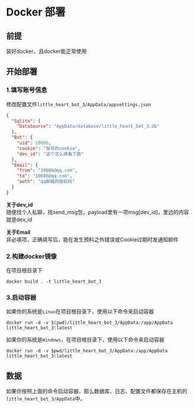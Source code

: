 # Docker 部署

## 前提

装好docker，且docker能正常使用

## 开始部署

### 1.填写账号信息

修改配置文件`little_heart_bot_3/AppData/appsettings.json`

```json
{
  "Sqlite": {
    "DataSource": "AppData/database/little_heart_bot_3.db"
  },
  "Bot": {
    "uid": 10086,
    "cookie": "账号的cookie",
    "dev_id": "这个怎么填看下面"
  },
  "Email": {
    "from": "10086@qq.com",
    "to": "10086@qq.com",
    "auth": "qq邮箱的授权码"
  }
}
```

**关于dev_id**  
随便找个人私聊，找send_msg包，payload里有一项msg[dev_id]，里边的内容就是dev_id

**关于Email**  
非必填项，正确填写后，能在发生预料之外错误或Cookie过期时发通知邮件

### 2.构建docker镜像

在项目根目录下

```
docker build . -t little_heart_bot_3
```

### 3.启动容器

如果你的系统是`Linux`在项目根目录下，使用以下命令来启动容器

```
docker run -d -v $(pwd)/little_heart_bot_3/AppData:/app/AppData little_heart_bot_3:latest
```

如果你的系统是`Windows`，在项目根目录下，使用以下命令来启动容器

```
docker run -d -v $pwd/little_heart_bot_3/AppData:/app/AppData little_heart_bot_3:latest
```



## 数据


如果你按照上面的命令启动容器，那么数据库、日志、配置文件都保存在主机的`little_heart_bot_3/AppData`中。





